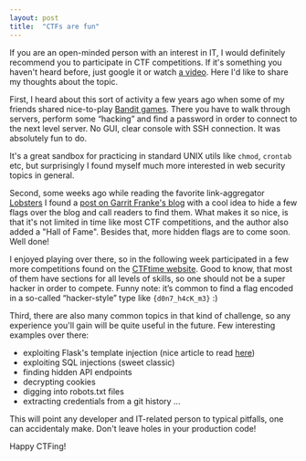 ```yaml
---
layout: post
title:  "CTFs are fun"
---
```



If you are an open-minded person with an interest in IT, I would definitely recommend you to participate in CTF competitions. 
If it's something you haven't heard before, just google it or watch [a video](https://www.youtube.com/watch?v=8ev9ZX9J45A).
Here I'd like to share my thoughts about the topic.

First, I heard about this sort of activity a few years ago when some of my friends shared nice-to-play [Bandit games](https://overthewire.org/wargames/bandit/). There you have to walk through servers, perform some “hacking” and find a password in order to connect to the next level server. No GUI, clear console with SSH connection. It was absolutely fun to do.

It's a great sandbox for practicing in standard UNIX utils like `chmod`, `crontab` etc, but surprisingly I found myself much more interested in web security topics in general. 

Second, some weeks ago while reading the favorite link-aggregator [Lobsters](https://lobste.rs) I found a [post on Garrit Franke's blog](https://garrit.xyz/ctf) with a cool idea to hide a few flags over the blog and call readers to find them. What makes it so nice, is that it's not limited in time like most CTF competitions, and the author also added a "Hall of Fame". Besides that, more hidden flags are to come soon. Well done!

I enjoyed playing over there, so in the following week participated in a few more competitions found on the [CTFtime website](https://ctftime.org/). Good to know, that most of them have sections for all levels of skills, so one should not be a super hacker in order to compete. Funny note: it’s common to find a flag encoded in a so-called “hacker-style” type like `{d0n7_h4cK_m3}` :)

Third, there are also many common topics in that kind of challenge, so any experience you'll gain will be quite useful in the future. 
Few interesting examples over there: 
  * exploiting Flask's template injection (nice article to read [here](https://kleiber.me/blog/2021/10/31/python-flask-jinja2-ssti-example/))
  * exploiting SQL injections (sweet classic)
  * finding hidden API endpoints
  * decrypting cookies
  * digging into robots.txt files
  * extracting credentials from a git history
  ...


This will point any developer and IT-related person to typical pitfalls, one can accidentaly make.
Don't leave holes in your production code!


Happy CTFing!